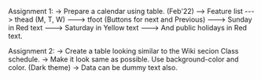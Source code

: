 
Assignment 1: -> Prepare a calendar using table. (Feb'22) --> Feature list ---> thead (M, T, W) ---> tfoot (Buttons for next and Previous) ---> Sunday in Red text ---> Saturday in Yellow text ---> And public holidays in Red text.

Assignment 2: -> Create a table looking similar to the Wiki secion Class schedule. -> Make it look same as possible. Use background-color and color. (Dark theme) -> Data can be dummy text also.
